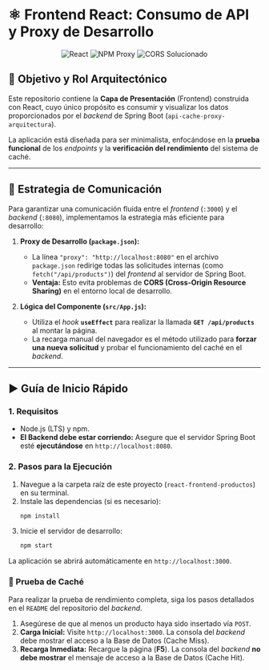 # ⚛️ Frontend React: Consumo de API y Proxy de Desarrollo

<p align="center">
  <img src="https://img.shields.io/badge/React-2024-61DAFB?logo=react&logoColor=white" alt="React"/>
  <img src="https://img.shields.io/badge/NPM-Proxy-red" alt="NPM Proxy"/>
  <img src="https://img.shields.io/badge/Comunicación-CORS_Solucionado-yellowgreen" alt="CORS Solucionado"/>
</p>

## 🎯 Objetivo y Rol Arquitectónico

Este repositorio contiene la **Capa de Presentación** (Frontend) construida con React, cuyo único propósito es consumir y visualizar los datos proporcionados por el *backend* de Spring Boot (`api-cache-proxy-arquitectura`).

La aplicación está diseñada para ser minimalista, enfocándose en la **prueba funcional** de los *endpoints* y la **verificación del rendimiento** del sistema de caché.

---

## 🔗 Estrategia de Comunicación

Para garantizar una comunicación fluida entre el *frontend* (`:3000`) y el *backend* (`:8080`), implementamos la estrategia más eficiente para desarrollo:

1.  **Proxy de Desarrollo (`package.json`):**
    * La línea `"proxy": "http://localhost:8080"` en el archivo `package.json` redirige todas las solicitudes internas (como `fetch("/api/products")`) del *frontend* al servidor de Spring Boot.
    * **Ventaja:** Esto evita problemas de **CORS (Cross-Origin Resource Sharing)** en el entorno local de desarrollo.

2.  **Lógica del Componente (`src/App.js`):**
    * Utiliza el *hook* **`useEffect`** para realizar la llamada **`GET /api/products`** al montar la página.
    * La recarga manual del navegador es el método utilizado para **forzar una nueva solicitud** y probar el funcionamiento del caché en el *backend*.

---

## ▶️ Guía de Inicio Rápido

### 1. Requisitos

* Node.js (LTS) y npm.
* **El Backend debe estar corriendo:** Asegure que el servidor Spring Boot esté **ejecutándose** en `http://localhost:8080`.

### 2. Pasos para la Ejecución

1.  Navegue a la carpeta raíz de este proyecto (`react-frontend-productos`) en su terminal.
2.  Instale las dependencias (si es necesario):
    ```bash
    npm install
    ```
3.  Inicie el servidor de desarrollo:
    ```bash
    npm start
    ```

La aplicación se abrirá automáticamente en `http://localhost:3000`.

### 🧪 Prueba de Caché

Para realizar la prueba de rendimiento completa, siga los pasos detallados en el `README` del repositorio del *backend*.

1.  Asegúrese de que al menos un producto haya sido insertado vía `POST`.
2.  **Carga Inicial:** Visite `http://localhost:3000`. La consola del *backend* debe mostrar el acceso a la Base de Datos (Cache Miss).
3.  **Recarga Inmediata:** Recargue la página (**F5**). La consola del *backend* **no debe mostrar** el mensaje de acceso a la Base de Datos (Cache Hit).
